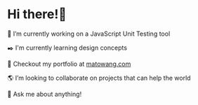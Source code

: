 # Hi there!🐳

🔭 I’m currently working on a JavaScript Unit Testing tool

✒️ I'm currently learning design concepts

🧐 Checkout my portfolio at [matowang.com](http://matowang.com/)

🌎 I’m looking to collaborate on projects that can help the world

💬 Ask me about anything!

<!--
**matowang/matowang** is a ✨ _special_ ✨ repository because its `README.md` (this file) appears on your GitHub profile.

Here are some ideas to get you started:

- 🔭 I’m currently working on ...
- 🌱 I’m currently learning ...
- 👯 I’m looking to collaborate on ...
- 🤔 I’m looking for help with ...
- 💬 Ask me about ...
- 📫 How to reach me: ...
- 😄 Pronouns: ...
- ⚡ Fun fact: ...
-->

